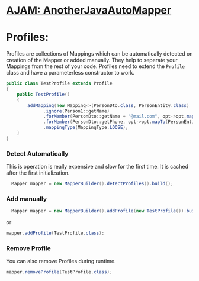 # [AJAM: AnotherJavaAutoMapper](https://raphaeleckmayr.github.io/AnotherJavaAutoMapper)
# Profiles:
Profiles are collections of Mappings which can be automatically detected on creation of the Mapper or added manually. They help to seperate your Mappings from the rest of your code.
Profiles need to extend the `Profile` class and have a parameterless constructor to work.

```java
public class TestProfile extends Profile
{
    public TestProfile()
    {
        addMapping(new Mapping<>(PersonDto.class, PersonEntity.class)
              .ignore(Person1::getName)
              .forMember(PersonDto::getName + "@mail.com", opt->opt.mapTo(PersonEntity::seteMail))
              .forMember(PersonDto::getPhone, opt->opt.mapTo(PersonEntity::setPhoneNumber))
              .mappingType(MappingType.LOOSE);
    }
}
```

### Detect Automatically
This is operation is really expensive and slow for the first time. It is cached after the first initialization.
```java
  Mapper mapper = new MapperBuilder().detectProfiles().build();
```
### Add manually
```java
  Mapper mapper = new MapperBuilder().addProfile(new TestProfile()).build();
```
or
```java
mapper.addProfile(TestProfile.class);
```

### Remove Profile
You can also remove Profiles during runtime. 
```java
mapper.removeProfile(TestProfile.class);
```
